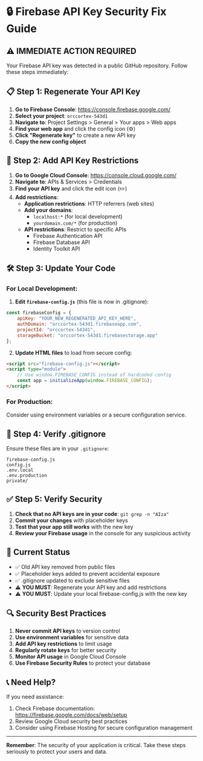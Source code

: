 # 🔒 Firebase API Key Security Fix Guide

## ⚠️ **IMMEDIATE ACTION REQUIRED**

Your Firebase API key was detected in a public GitHub repository. Follow these steps immediately:

## 📋 **Step 1: Regenerate Your API Key**

1. **Go to Firebase Console**: https://console.firebase.google.com/
2. **Select your project**: `orccortex-543d1`
3. **Navigate to**: Project Settings > General > Your apps > Web apps
4. **Find your web app** and click the config icon (⚙️)
5. **Click "Regenerate key"** to create a new API key
6. **Copy the new config object**

## 🔐 **Step 2: Add API Key Restrictions**

1. **Go to Google Cloud Console**: https://console.cloud.google.com/
2. **Navigate to**: APIs & Services > Credentials
3. **Find your API key** and click the edit icon (✏️)
4. **Add restrictions**:
   - **Application restrictions**: HTTP referrers (web sites)
   - **Add your domains**: 
     - `localhost:*` (for local development)
     - `yourdomain.com/*` (for production)
   - **API restrictions**: Restrict to specific APIs
     - Firebase Authentication API
     - Firebase Database API
     - Identity Toolkit API

## 🛠️ **Step 3: Update Your Code**

### **For Local Development:**
1. **Edit `firebase-config.js`** (this file is now in .gitignore):
```javascript
const firebaseConfig = {
    apiKey: "YOUR_NEW_REGENERATED_API_KEY_HERE",
    authDomain: "orccortex-543d1.firebaseapp.com",
    projectId: "orccortex-543d1",
    storageBucket: "orccortex-543d1.firebasestorage.app"
};
```

2. **Update HTML files** to load from secure config:
```html
<script src="firebase-config.js"></script>
<script type="module">
    // Use window.FIREBASE_CONFIG instead of hardcoded config
    const app = initializeApp(window.FIREBASE_CONFIG);
</script>
```

### **For Production:**
Consider using environment variables or a secure configuration service.

## 📁 **Step 4: Verify .gitignore**

Ensure these files are in your `.gitignore`:
```
firebase-config.js
config.js
.env.local
.env.production
private/
```

## ✅ **Step 5: Verify Security**

1. **Check that no API keys are in your code**: `git grep -n "AIza"`
2. **Commit your changes** with placeholder keys
3. **Test that your app still works** with the new key
4. **Review your Firebase usage** in the console for any suspicious activity

## 🚨 **Current Status**

- ✅ Old API key removed from public files
- ✅ Placeholder keys added to prevent accidental exposure
- ✅ .gitignore updated to exclude sensitive files
- ⚠️ **YOU MUST**: Regenerate your API key and add restrictions
- ⚠️ **YOU MUST**: Update your local firebase-config.js with the new key

## 🔍 **Security Best Practices**

1. **Never commit API keys** to version control
2. **Use environment variables** for sensitive data
3. **Add API key restrictions** to limit usage
4. **Regularly rotate keys** for better security
5. **Monitor API usage** in Google Cloud Console
6. **Use Firebase Security Rules** to protect your database

## 📞 **Need Help?**

If you need assistance:
1. Check Firebase documentation: https://firebase.google.com/docs/web/setup
2. Review Google Cloud security best practices
3. Consider using Firebase Hosting for secure configuration management

---

**Remember**: The security of your application is critical. Take these steps seriously to protect your users and data.
